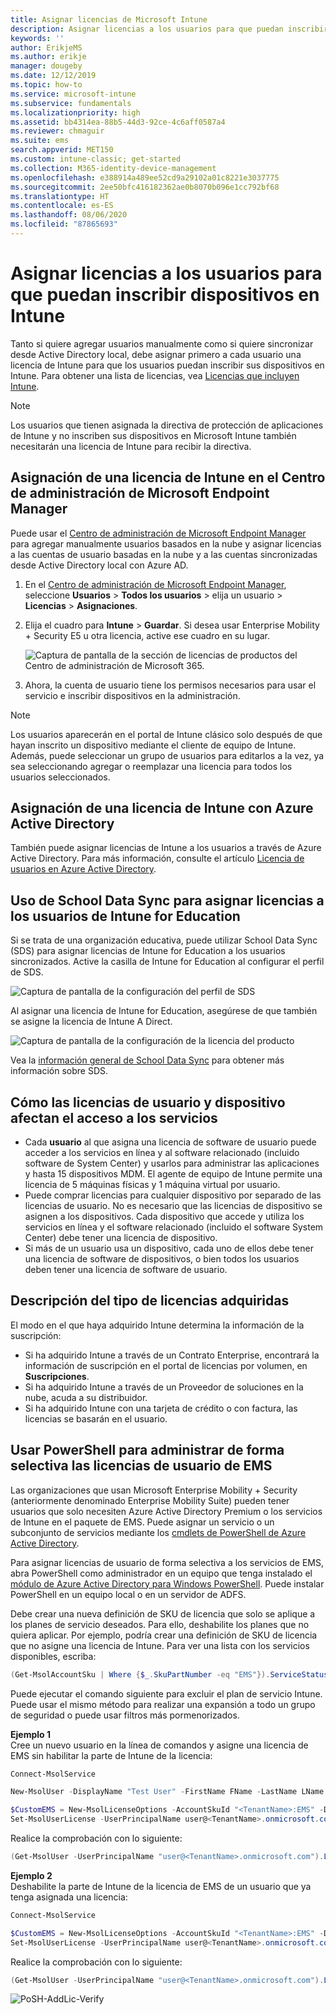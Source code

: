 ```yaml
---
title: Asignar licencias de Microsoft Intune
description: Asignar licencias a los usuarios para que puedan inscribirse en Intune
keywords: ''
author: ErikjeMS
ms.author: erikje
manager: dougeby
ms.date: 12/12/2019
ms.topic: how-to
ms.service: microsoft-intune
ms.subservice: fundamentals
ms.localizationpriority: high
ms.assetid: bb4314ea-88b5-44d3-92ce-4c6aff0587a4
ms.reviewer: chmaguir
ms.suite: ems
search.appverid: MET150
ms.custom: intune-classic; get-started
ms.collection: M365-identity-device-management
ms.openlocfilehash: e388914a489ee52cd9a29102a01c8221e3037775
ms.sourcegitcommit: 2ee50bfc416182362ae0b8070b096e1cc792bf68
ms.translationtype: HT
ms.contentlocale: es-ES
ms.lasthandoff: 08/06/2020
ms.locfileid: "87865693"
---
```

# <a name="assign-licenses-to-users-so-they-can-enroll-devices-in-intune"></a>Asignar licencias a los usuarios para que puedan inscribir dispositivos en Intune

Tanto si quiere agregar usuarios manualmente como si quiere sincronizar desde Active Directory local, debe asignar primero a cada usuario una licencia de Intune para que los usuarios puedan inscribir sus dispositivos en Intune. Para obtener una lista de licencias, vea [Licencias que incluyen Intune](licenses.md).

> [!NOTE]
> Los usuarios que tienen asignada la directiva de protección de aplicaciones de Intune y no inscriben sus dispositivos en Microsoft Intune también necesitarán una licencia de Intune para recibir la directiva.

## <a name="assign-an-intune-license-microsoft-endpoint-manager-admin-center"></a>Asignación de una licencia de Intune en el Centro de administración de Microsoft Endpoint Manager

Puede usar el [Centro de administración de Microsoft Endpoint Manager](https://go.microsoft.com/fwlink/?linkid=2109431) para agregar manualmente usuarios basados en la nube y asignar licencias a las cuentas de usuario basadas en la nube y a las cuentas sincronizadas desde Active Directory local con Azure AD.

1. En el [Centro de administración de Microsoft Endpoint Manager](https://go.microsoft.com/fwlink/?linkid=2109431), seleccione **Usuarios** > **Todos los usuarios** > elija un usuario > **Licencias** > **Asignaciones**.

2. Elija el cuadro para **Intune** > **Guardar**. Si desea usar Enterprise Mobility + Security E5 u otra licencia, active ese cuadro en su lugar.

   ![Captura de pantalla de la sección de licencias de productos del Centro de administración de Microsoft 365.](./media/licenses-assign/mem-assign-license.png)

3. Ahora, la cuenta de usuario tiene los permisos necesarios para usar el servicio e inscribir dispositivos en la administración.

> [!NOTE]
> Los usuarios aparecerán en el portal de Intune clásico solo después de que hayan inscrito un dispositivo mediante el cliente de equipo de Intune. Además, puede seleccionar un grupo de usuarios para editarlos a la vez, ya sea seleccionando agregar o reemplazar una licencia para todos los usuarios seleccionados.

## <a name="assign-an-intune-license-by-using-azure-active-directory"></a>Asignación de una licencia de Intune con Azure Active Directory

También puede asignar licencias de Intune a los usuarios a través de Azure Active Directory. Para más información, consulte el artículo [Licencia de usuarios en Azure Active Directory](https://docs.microsoft.com/azure/active-directory/active-directory-licensing-group-assignment-azure-portal). 

## <a name="use-school-data-sync-to-assign-licenses-to-users-in-intune-for-education"></a>Uso de School Data Sync para asignar licencias a los usuarios de Intune for Education

Si se trata de una organización educativa, puede utilizar School Data Sync (SDS) para asignar licencias de Intune for Education a los usuarios sincronizados. Active la casilla de Intune for Education al configurar el perfil de SDS.  

![Captura de pantalla de la configuración del perfil de SDS](./media/licenses-assign/i4e-sds-profile-setup-setting.png)

Al asignar una licencia de Intune for Education, asegúrese de que también se asigne la licencia de Intune A Direct.

![Captura de pantalla de la configuración de la licencia del producto](./media/licenses-assign/i4e-set-licenses.png)

Vea la [información general de School Data Sync](https://support.office.com/article/Overview-of-School-Data-Sync-and-Classroom-f3d1147b-4ade-4905-8518-508e729f2e91) para obtener más información sobre SDS.

## <a name="how-user-and-device-licenses-affect-access-to-services"></a>Cómo las licencias de usuario y dispositivo afectan el acceso a los servicios

* Cada **usuario** al que asigna una licencia de software de usuario puede acceder a los servicios en línea y al software relacionado (incluido software de System Center) y usarlos para administrar las aplicaciones y hasta 15 dispositivos MDM. El agente de equipo de Intune permite una licencia de 5 máquinas físicas y 1 máquina virtual por usuario.
* Puede comprar licencias para cualquier dispositivo por separado de las licencias de usuario. No es necesario que las licencias de dispositivo se asignen a los dispositivos. Cada dispositivo que accede y utiliza los servicios en línea y el software relacionado (incluido el software System Center) debe tener una licencia de dispositivo.
* Si más de un usuario usa un dispositivo, cada uno de ellos debe tener una licencia de software de dispositivos, o bien todos los usuarios deben tener una licencia de software de usuario.

## <a name="understanding-the-type-of-licenses-you-have-purchased"></a>Descripción del tipo de licencias adquiridas

El modo en el que haya adquirido Intune determina la información de la suscripción:

- Si ha adquirido Intune a través de un Contrato Enterprise, encontrará la información de suscripción en el portal de licencias por volumen, en **Suscripciones**.
- Si ha adquirido Intune a través de un Proveedor de soluciones en la nube, acuda a su distribuidor.
- Si ha adquirido Intune con una tarjeta de crédito o con factura, las licencias se basarán en el usuario.

## <a name="use-powershell-to-selectively-manage-ems-user-licenses"></a>Usar PowerShell para administrar de forma selectiva las licencias de usuario de EMS
Las organizaciones que usan Microsoft Enterprise Mobility + Security (anteriormente denominado Enterprise Mobility Suite) pueden tener usuarios que solo necesiten Azure Active Directory Premium o los servicios de Intune en el paquete de EMS. Puede asignar un servicio o un subconjunto de servicios mediante los [cmdlets de PowerShell de Azure Active Directory](https://msdn.microsoft.com/library/jj151815.aspx).

Para asignar licencias de usuario de forma selectiva a los servicios de EMS, abra PowerShell como administrador en un equipo que tenga instalado el [módulo de Azure Active Directory para Windows PowerShell](https://msdn.microsoft.com/library/jj151815.aspx#bkmk_installmodule). Puede instalar PowerShell en un equipo local o en un servidor de ADFS.

Debe crear una nueva definición de SKU de licencia que solo se aplique a los planes de servicio deseados. Para ello, deshabilite los planes que no quiera aplicar. Por ejemplo, podría crear una definición de SKU de licencia que no asigne una licencia de Intune. Para ver una lista con los servicios disponibles, escriba:

```powershell
(Get-MsolAccountSku | Where {$_.SkuPartNumber -eq "EMS"}).ServiceStatus
```

Puede ejecutar el comando siguiente para excluir el plan de servicio Intune. Puede usar el mismo método para realizar una expansión a todo un grupo de seguridad o puede usar filtros más pormenorizados.

**Ejemplo 1**<br>
Cree un nuevo usuario en la línea de comandos y asigne una licencia de EMS sin habilitar la parte de Intune de la licencia:

```powershell
Connect-MsolService

New-MsolUser -DisplayName "Test User" -FirstName FName -LastName LName -UserPrincipalName user@<TenantName>.onmicrosoft.com –Department DName -UsageLocation US

$CustomEMS = New-MsolLicenseOptions -AccountSkuId "<TenantName>:EMS" -DisabledPlans INTUNE_A
Set-MsolUserLicense -UserPrincipalName user@<TenantName>.onmicrosoft.com -AddLicenses <TenantName>:EMS -LicenseOptions $CustomEMS
```

Realice la comprobación con lo siguiente:

```powershell
(Get-MsolUser -UserPrincipalName "user@<TenantName>.onmicrosoft.com").Licenses.ServiceStatus
```

**Ejemplo 2**<br>
Deshabilite la parte de Intune de la licencia de EMS de un usuario que ya tenga asignada una licencia:

```powershell
Connect-MsolService

$CustomEMS = New-MsolLicenseOptions -AccountSkuId "<TenantName>:EMS" -DisabledPlans INTUNE_A
Set-MsolUserLicense -UserPrincipalName user@<TenantName>.onmicrosoft.com -LicenseOptions $CustomEMS
```

Realice la comprobación con lo siguiente:

```powershell
(Get-MsolUser -UserPrincipalName "user@<TenantName>.onmicrosoft.com").Licenses.ServiceStatus
```

![PoSH-AddLic-Verify](./media/licenses-assign/posh-addlic-verify.png)
